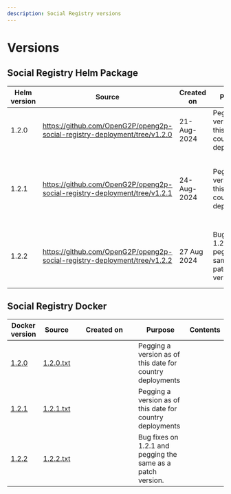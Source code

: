 ```yaml
---
description: Social Registry versions
---
```


# Versions

## Social Registry Helm Package

<table><thead><tr><th width="138">Helm version</th><th>Source</th><th width="116">Created on</th><th>Purpose</th><th>Contents</th></tr></thead><tbody><tr><td>1.2.0</td><td><a href="https://github.com/OpenG2P/openg2p-social-registry-deployment/tree/v1.2.0">https://github.com/OpenG2P/openg2p-social-registry-deployment/tree/v1.2.0</a></td><td>21-Aug-2024</td><td>Pegging a version as of this date for country deployments</td><td></td></tr><tr><td>1.2.1</td><td><a href="https://github.com/OpenG2P/openg2p-social-registry-deployment/tree/v1.2.1">https://github.com/OpenG2P/openg2p-social-registry-deployment/tree/v1.2.1</a></td><td>24-Aug-2024</td><td>Pegging a version as of this date for country deployments</td><td>Bug fixes in SR on branch 17.0-1.2<br>No other change in Helm packaging</td></tr><tr><td>1.2.2</td><td><a href="https://github.com/OpenG2P/openg2p-social-registry-deployment/tree/v1.2.2">https://github.com/OpenG2P/openg2p-social-registry-deployment/tree/v1.2.2</a></td><td>27 Aug 2024</td><td>Bug fixes on 1.2.1 and pegging the same as  a patch version. </td><td>Bug fixes on branch 17.0-1.2.<br>Fayda ID Integration moved to production.<br> </td></tr></tbody></table>

## Social Registry Docker

<table><thead><tr><th>Docker version</th><th>Source</th><th width="126">Created on</th><th>Purpose</th><th>Contents</th></tr></thead><tbody><tr><td><a href="https://hub.docker.com/layers/openg2p/openg2p-social-registry-odoo-package/1.2.0/images/sha256-707ff5cf9e3b365a6c751c84213e95dc190623238349dbdd196d0c9065b3112b?context=repo">1.2.0</a></td><td><a href="https://github.com/OpenG2P/openg2p-packaging/blob/main/packaging/packages/social-registry/1.2.0.txt">1.2.0.txt</a></td><td></td><td>Pegging a version as of this date for country deployments</td><td></td></tr><tr><td><a href="https://hub.docker.com/layers/openg2p/openg2p-social-registry-odoo-package/1.2.1/images/sha256-9e710d5cb6708f2dc660e38eeac55dea6a080215bf51f3f9d6d7e22c5f9acf9c?context=repo">1.2.1</a></td><td><a href="https://github.com/OpenG2P/openg2p-packaging/blob/main/packaging/packages/social-registry/1.2.1.txt">1.2.1.txt</a></td><td></td><td>Pegging a version as of this date for country deployments</td><td></td></tr><tr><td><a href="https://hub.docker.com/layers/openg2p/openg2p-social-registry-odoo-package/1.2.2/images/sha256-cb5f19c854bb718404ed62f03edc1f71164bf2991caff02cd59f671bd57e2361?context=explore">1.2.2</a></td><td><a href="https://github.com/OpenG2P/openg2p-packaging/blob/main/packaging/packages/social-registry/1.2.2.txt">1.2.2.txt</a></td><td></td><td>Bug fixes on 1.2.1 and pegging the same as  a patch version. </td><td></td></tr></tbody></table>

